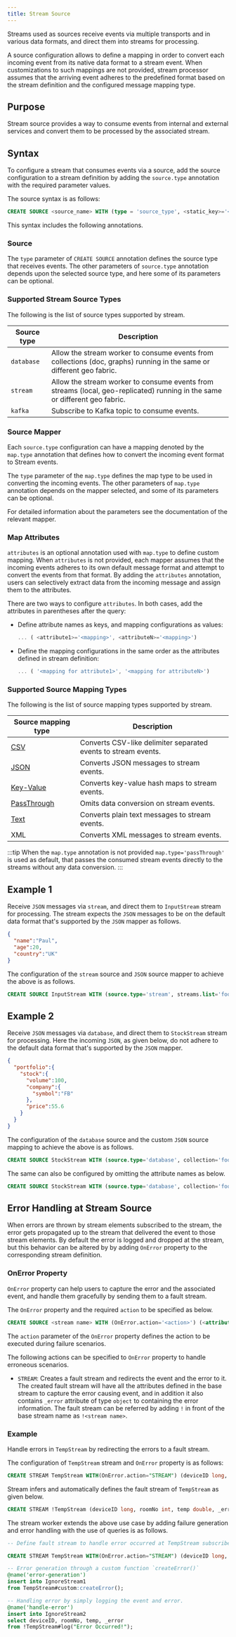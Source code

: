 ```yaml
---
title: Stream Source
---
```


Streams used as sources receive events via multiple transports and in various data formats, and direct them into streams for processing.

A source configuration allows to define a mapping in order to convert each incoming event from its native data format to a stream event. When customizations to such mappings are not provided, stream processor assumes that the arriving event adheres to the predefined format based on the stream definition and the configured message mapping type.

## Purpose

Stream source provides a way to consume events from internal and external services and convert them to be processed by the associated stream.

## Syntax

To configure a stream that consumes events via a source, add the source configuration to a stream definition by adding the `source.type` annotation with the required parameter values.

The source syntax is as follows:

```sql
CREATE SOURCE <source_name> WITH (type = 'source_type', <static_key>='<value>', map.type='json') (<attribute1>='<attribute mapping>', <attribute2>='<attribute mapping>')
```

This syntax includes the following annotations.

### Source

The `type` parameter of `CREATE SOURCE` annotation defines the source type that receives events. The other parameters of `source.type` annotation depends upon the selected source type, and here some of its parameters can be optional.

### Supported Stream Source Types

The following is the list of source types supported by stream.

|Source type | Description|
| ------------- |-------------|
| `database` | Allow the stream worker to consume events from collections (doc, graphs) running in the same or different geo fabric. |
| `stream` | Allow the stream worker to consume events from streams (local, geo-replicated) running in the same or different geo fabric. |
| `kafka` | Subscribe to Kafka topic to consume events.|

### Source Mapper

Each `source.type` configuration can have a mapping denoted by the `map.type` annotation that defines how to convert the incoming event format to Stream events.

The `type` parameter of the `map.type` defines the map type to be used in converting the incoming events. The other parameters of `map.type` annotation depends on the mapper selected, and some of its parameters can be optional.

For detailed information about the parameters see the documentation of the relevant mapper.

### Map Attributes

`attributes` is an optional annotation used with `map.type` to define custom mapping. When `attributes` is not provided, each mapper assumes that the incoming events adheres to its own default message format and attempt to convert the events from that format. By adding the `attributes` annotation, users can selectively extract data from the incoming message and assign them to the attributes.

There are two ways to configure `attributes`. In both cases, add the attributes in parentheses after the query:

- Define attribute names as keys, and mapping configurations as values:

  ```js
  ... ( <attribute1>='<mapping>', <attributeN>='<mapping>')
  ```

- Define the mapping configurations in the same order as the attributes defined in stream definition:

  ```js
  ... ( '<mapping for attribute1>', '<mapping for attributeN>')
  ```

### Supported Source Mapping Types

The following is the list of source mapping types supported by stream.

|Source mapping type | Description|
| ------------- |-------------|
| [CSV](../query-guide/functions/sourcemapper/csv.md) | Converts CSV-like delimiter separated events to stream events.|
| [JSON](../query-guide/functions/sourcemapper/json.md) | Converts JSON messages to stream events.|
| [Key-Value](../query-guide/functions/sourcemapper/keyvalue.md) | Converts key-value hash maps to stream events.|
| [PassThrough](../query-guide/functions/sourcemapper/passThrough.md) | Omits data conversion on stream events.|
| [Text](../query-guide/functions/sourcemapper/text.md) | Converts plain text messages to stream events.|
| XML | Converts XML messages to stream events.|

:::tip
When the `map.type` annotation is not provided `map.type='passThrough'` is used as default, that passes the consumed stream events directly to the streams without any data conversion.
:::

## Example 1

Receive `JSON` messages via `stream`, and direct them to `InputStream` stream for processing. The stream expects the `JSON` messages to be on the default data format that's supported by the `JSON` mapper as follows.

```json
{
  "name":"Paul",
  "age":20,
  "country":"UK"
}
```

The configuration of the `stream` source and `JSON` source mapper to achieve the above is as follows.

```sql
CREATE SOURCE InputStream WITH (source.type='stream', streams.list='foo', map.type='json') (name string, age int, country string);
```

## Example 2

Receive `JSON` messages via `database`, and direct them to `StockStream` stream for processing. Here the incoming `JSON`, as given below, do not adhere to the default data format that's supported by the `JSON` mapper.

```json
{
  "portfolio":{
    "stock":{
      "volume":100,
      "company":{
        "symbol":"FB"
      },
      "price":55.6
    }
  }
}
```

The configuration of the `database` source and the custom `JSON` source mapping to achieve the above is as follows.

```sql
CREATE SOURCE StockStream WITH (source.type='database', collection='foo', map.type='json', enclosing.element="$.portfolio",) (symbol = "stock.company.symbol", price = "stock.price", volume = "stock.volume");
```

The same can also be configured by omitting the attribute names as below.

```sql
CREATE SOURCE StockStream WITH (source.type='database', collection='foo', map.type='json', enclosing.element="$.portfolio",) ("stock.company.symbol", "stock.price", "stock.volume");
```

## Error Handling at Stream Source

When errors are thrown by stream elements subscribed to the stream, the error gets propagated up to the stream that delivered the event to those stream elements. By default the error is logged and dropped at the stream, but this behavior can be altered by by adding `OnError` property to the corresponding stream definition.

### OnError Property

`OnError` property can help users to capture the error and the associated event, and handle them gracefully by sending them to a fault stream.

The `OnError` property and the required `action` to be specified as below.

```sql
CREATE SOURCE <stream name> WITH (OnError.action='<action>') (<attribute name> <attribute type>, <attribute name> <attribute type>, ... );
```

The `action` parameter of the `OnError` property defines the action to be executed during failure scenarios.

The following actions can be specified to `OnError` property to handle erroneous scenarios.

- `STREAM`: Creates a fault stream and redirects the event and the error to it. The created fault stream will have all the attributes defined in the base stream to capture the error causing event, and in addition it also contains `_error` attribute of type `object` to containing the error information. The fault stream can be referred by adding `!` in front of the base stream name as `!<stream name>`.

### Example

Handle errors in `TempStream` by redirecting the errors to a fault stream.

The configuration of `TempStream` stream and `OnError` property is as follows:

```sql
CREATE STREAM TempStream WITH(OnError.action="STREAM") (deviceID long, roomNo int, temp double;
```

Stream infers and automatically defines the fault stream of `TempStream` as given below.

```sql
CREATE STREAM !TempStream (deviceID long, roomNo int, temp double, _error object);
```

The stream worker extends the above use case by adding failure generation and error handling with the use of queries is as follows.

```sql
-- Define fault stream to handle error occurred at TempStream subscribers

CREATE STREAM TempStream WITH(OnError.action="STREAM") (deviceID long, roomNo int, temp double;

-- Error generation through a custom function `createError()`
@name('error-generation')
insert into IgnoreStream1
from TempStream#custom:createError();

-- Handling error by simply logging the event and error.
@name('handle-error')
insert into IgnoreStream2
select deviceID, roomNo, temp, _error
from !TempStream#log("Error Occurred!");
```